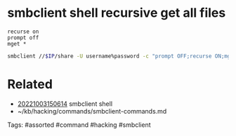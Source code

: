 # smbclient shell recursive get all files
```
recurse on
prompt off
mget *
```
```bash
smbclient //$IP/share -U username%password -c "prompt OFF;recurse ON;mget *"
```

# Related
- [20221003150614](/zet/20221003150614/README.md) smbclient shell
- ~/kb/hacking/commands/smbclient-commands.md

Tags:
    #assorted #command #hacking #smbclient
